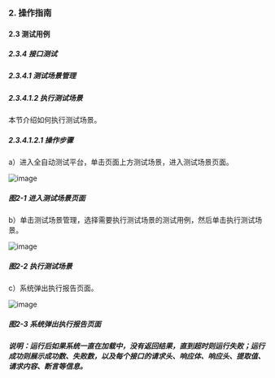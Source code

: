 ### 2. 操作指南

#### 2.3 测试用例

##### 2.3.4 接口测试

##### 2.3.4.1 测试场景管理

##### 2.3.4.1.2 执行测试场景

本节介绍如何执行测试场景。

##### 2.3.4.1.2.1 操作步骤

a）进入全自动测试平台，单击页面上方测试场景，进入测试场景页面。

![image](https://user-images.githubusercontent.com/79617492/189297716-26129776-ff0f-4de2-8c01-1a6777db584c.png)

##### 图2-1 进入测试场景页面

b）单击测试场景管理，选择需要执行测试场景的测试用例，然后单击执行测试场景。

![image](https://user-images.githubusercontent.com/79617492/189297735-d6714e5f-87f6-473b-bef8-437013fd1e66.png)

##### 图2-2 执行测试场景

c）系统弹出执行报告页面。

![image](https://user-images.githubusercontent.com/79617492/189297751-33b9cd27-dcf6-4637-989f-ad458d0ebfa7.png)

##### 图2-3 系统弹出执行报告页面

##### 说明：运行后如果系统一直在加载中，没有返回结果，直到超时则运行失败；运行成功则展示成功数、失败数，以及每个接口的请求头、响应体、响应头、提取值、请求内容、断言等信息。
